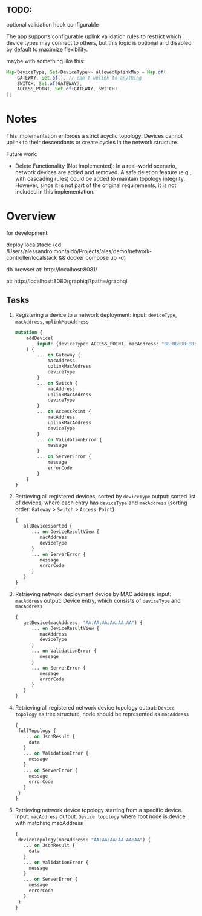 ## TODO:
optional validation hook configurable

The app supports configurable uplink validation rules to restrict which device types may connect to others, 
but this logic is optional and disabled by default to maximize flexibility.

maybe with something like this:
```java
Map<DeviceType, Set<DeviceType>> allowedUplinkMap = Map.of(
    GATEWAY, Set.of(), // can't uplink to anything
    SWITCH, Set.of(GATEWAY),
    ACCESS_POINT, Set.of(GATEWAY, SWITCH)
);
```

# Notes

This implementation enforces a strict acyclic topology. Devices cannot uplink to their descendants or create cycles in the network structure.

Future work:
- Delete Functionality (Not Implemented):
In a real-world scenario, network devices are added and removed. 
A safe deletion feature (e.g., with cascading rules) could be added to maintain topology integrity. 
However, since it is not part of the original requirements, it is not included in this implementation.


# Overview

for development:

deploy localstack:
(cd /Users/alessandro.montaldo/Projects/ales/demo/network-controller/localstack && docker compose up -d)

db browser at: http://localhost:8081/

at: http://localhost:8080/graphiql?path=/graphql

## Tasks

1. Registering a device to a network deployment:
   input: `deviceType`, `macAddress`, `uplinkMacAddress`
    
    ```graphql
    mutation {
        addDevice(
            input: {deviceType: ACCESS_POINT, macAddress: "BB:BB:BB:BB:BB:BB", uplinkMacAddress: "AA:AA:AA:AA:AA:AA"}
        ) {
            ... on Gateway {
                macAddress
                uplinkMacAddress
                deviceType
            }
            ... on Switch {
                macAddress
                uplinkMacAddress
                deviceType
            }
            ... on AccessPoint {
                macAddress
                uplinkMacAddress
                deviceType
            }
            ... on ValidationError {
                message
            }
            ... on ServerError {
                message
                errorCode
            }
        }
    }
    ```

2. Retrieving all registered devices, sorted by `deviceType`
   output: sorted list of devices, where each entry has `deviceType` and `macAddress` 
   (sorting order: `Gateway` > `Switch` > `Access Point`)

   ```graphql
   {
      allDevicesSorted {
         ... on DeviceResultView {
            macAddress
            deviceType
         }
         ... on ServerError {
            message
            errorCode
         }
      }
   }
   ```

3. Retrieving network deployment device by MAC address:
   input: `macAddress`
   output: Device entry, which consists of `deviceType` and `macAddress`
    
   ```graphql
   {
      getDevice(macAddress: "AA:AA:AA:AA:AA:AA") {
         ... on DeviceResultView {
            macAddress
            deviceType
         }
         ... on ValidationError {
            message
         }
         ... on ServerError {
            message
            errorCode
         }
      }
   }
    ```

4. Retrieving all registered network device topology
   output: `Device topology` as tree structure, node should be represented as `macAddress`

    ```graphql
   {
     fullTopology {
       ... on JsonResult {
         data
       }
       ... on ValidationError {
         message
       }
       ... on ServerError {
         message
         errorCode
       }
     }
   }
    ```

5. Retrieving network device topology starting from a specific device.
   input: `macAddress`
   output: `Device topology` where root node is device with matching macAddress 

    ```graphql
   {
     deviceTopology(macAddress: "AA:AA:AA:AA:AA:AA") {
       ... on JsonResult {
         data
       }
       ... on ValidationError {
         message
       }
       ... on ServerError {
         message
         errorCode
       }
     }
   }
    ```

